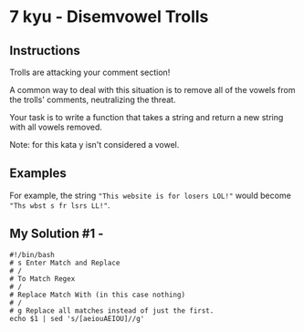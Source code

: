 # 7 kyu - Disemvowel Trolls
## Instructions
Trolls are attacking your comment section!

A common way to deal with this situation is to remove all of the vowels from the trolls' comments, neutralizing the threat.

Your task is to write a function that takes a string and return a new string with all vowels removed.

Note: for this kata y isn't considered a vowel.

## Examples
For example, the string `"This website is for losers LOL!"` would become `"Ths wbst s fr lsrs LL!"`.

## My Solution #1 - 
```shell
#!/bin/bash
# s Enter Match and Replace
# /
# To Match Regex
# /
# Replace Match With (in this case nothing)
# /
# g Replace all matches instead of just the first.
echo $1 | sed 's/[aeiouAEIOU]//g'
```